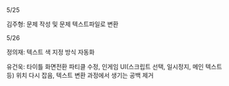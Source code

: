 5/25

김주형: 문제 작성 및 문제 텍스트파일로 변환

5/26

정의재: 텍스트 색 지정 방식 자동화

유건욱: 타이틀 화면전환 파티클 수정, 인게임 UI(스크립트 선택, 일시정지, 메인 텍스트 등) 위치 다시 잡음, 텍스트 변환 과정에서 생기는 공백 제거

